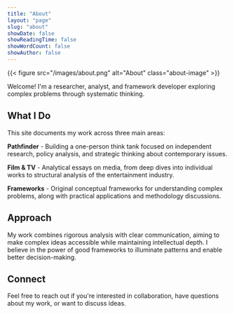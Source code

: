 ```yaml
---
title: "About"
layout: "page"
slug: "about"
showDate: false
showReadingTime: false
showWordCount: false
showAuthor: false
---
```

{{< figure src="/images/about.png" alt="About" class="about-image" >}}

<style>
.about-image {
    margin-top: -1rem !important;
    margin-bottom: 1.5rem !important;
    width: 100% !important;
    max-width: 100% !important;
    height: auto !important;
}
.about-image img {
    width: 100% !important;
    max-width: 100% !important;
    height: auto !important;
}
</style>

Welcome! I'm a researcher, analyst, and framework developer exploring complex problems through systematic thinking.

## What I Do

This site documents my work across three main areas:

**Pathfinder** - Building a one-person think tank focused on independent research, policy analysis, and strategic thinking about contemporary issues.

**Film & TV** - Analytical essays on media, from deep dives into individual works to structural analysis of the entertainment industry.

**Frameworks** - Original conceptual frameworks for understanding complex problems, along with practical applications and methodology discussions.

## Approach

My work combines rigorous analysis with clear communication, aiming to make complex ideas accessible while maintaining intellectual depth. I believe in the power of good frameworks to illuminate patterns and enable better decision-making.

## Connect

Feel free to reach out if you're interested in collaboration, have questions about my work, or want to discuss ideas.
